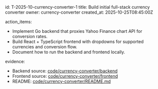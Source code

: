id: T-2025-10-currency-converter-1
title: Build initial full-stack currency converter
owner: currency-converter
created_at: 2025-10-25T08:45:00Z

action_items:
- Implement Go backend that proxies Yahoo Finance chart API for conversion rates.
- Build React + TypeScript frontend with dropdowns for supported currencies and conversion flow.
- Document how to run the backend and frontend locally.

evidence:
- Backend source: [code/currency-converter/backend](../../../code/currency-converter/backend)
- Frontend source: [code/currency-converter/frontend](../../../code/currency-converter/frontend)
- README: [code/currency-converter/README.md](../../../code/currency-converter/README.md)
